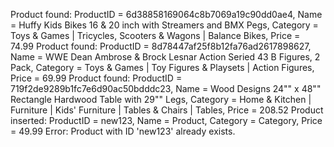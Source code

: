 Product found: ProductID = 6d38858169064c8b7069a19c90dd0ae4, Name = Huffy Kids Bikes 16 & 20 inch with Streamers and BMX Pegs, Category = Toys & Games | Tricycles, Scooters & Wagons | Balance Bikes, Price = 74.99
Product found: ProductID = 8d78447af25f8b12fa76ad2617898627, Name = WWE Dean Ambrose & Brock Lesnar Action Seried 43 B Figures, 2 Pack, Category = Toys & Games | Toy Figures & Playsets | Action Figures, Price = 69.99
Product found: ProductID = 719f2de9289b1fc7e6d90ac50bdddc23, Name = Wood Designs 24"" x 48"" Rectangle Hardwood Table with 29"" Legs, Category = Home & Kitchen | Furniture | Kids' Furniture | Tables & Chairs | Tables, Price = 208.52
Product inserted: ProductID = new123, Name = Product, Category = Category, Price = 49.99
Error: Product with ID 'new123' already exists.
